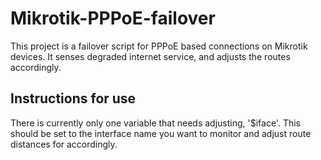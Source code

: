 Mikrotik-PPPoE-failover
=======================

This project is a failover script for PPPoE based connections on Mikrotik devices. It senses degraded internet service, and adjusts the routes accordingly.

Instructions for use
--------------------

There is currently only one variable that needs adjusting, '$iface'. This should be set to the interface name you want to monitor and adjust route distances for accordingly.
